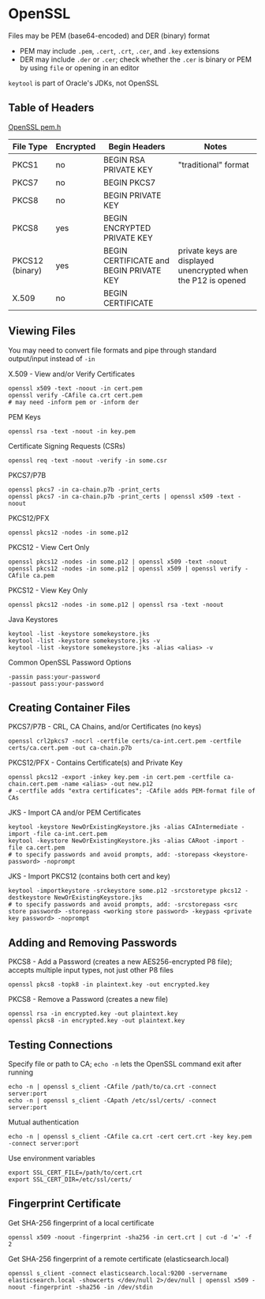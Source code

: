# OpenSSL

Files may be PEM (base64-encoded) and DER (binary) format
- PEM may include `.pem`, `.cert`, `.crt`, `.cer`, and `.key` extensions
- DER may include `.der` or `.cer`; check whether the `.cer` is binary or PEM by using `file` or opening in an editor

`keytool` is part of Oracle's JDKs, not OpenSSL

## Table of Headers

[OpenSSL pem.h](https://github.com/openssl/openssl/blob/master/include/openssl/pem.h)

| File Type | Encrypted | Begin Headers | Notes |
| -- | -- | -- | -- |
| PKCS1 | no | BEGIN RSA PRIVATE KEY | "traditional" format |
| PKCS7 | no | BEGIN PKCS7 ||
| PKCS8 | no | BEGIN PRIVATE KEY ||
| PKCS8 | yes | BEGIN ENCRYPTED PRIVATE KEY ||
| PKCS12 (binary) | yes | BEGIN CERTIFICATE and BEGIN PRIVATE KEY | private keys are displayed unencrypted when the P12 is opened |
| X.509 | no | BEGIN CERTIFICATE ||

## Viewing Files

You may need to convert file formats and pipe through standard output/input instead of `-in`

X.509 - View and/or Verify Certificates

	openssl x509 -text -noout -in cert.pem
	openssl verify -CAfile ca.crt cert.pem
	# may need -inform pem or -inform der

PEM Keys

	openssl rsa -text -noout -in key.pem

Certificate Signing Requests (CSRs)

	openssl req -text -noout -verify -in some.csr

PKCS7/P7B

	openssl pkcs7 -in ca-chain.p7b -print_certs
	openssl pkcs7 -in ca-chain.p7b -print_certs | openssl x509 -text -noout

PKCS12/PFX

	openssl pkcs12 -nodes -in some.p12

PKCS12 - View Cert Only

	openssl pkcs12 -nodes -in some.p12 | openssl x509 -text -noout
	openssl pkcs12 -nodes -in some.p12 | openssl x509 | openssl verify -CAfile ca.pem

PKCS12 - View Key Only

	openssl pkcs12 -nodes -in some.p12 | openssl rsa -text -noout

Java Keystores

	keytool -list -keystore somekeystore.jks
	keytool -list -keystore somekeystore.jks -v
	keytool -list -keystore somekeystore.jks -alias <alias> -v

Common OpenSSL Password Options

	-passin pass:your-password
	-passout pass:your-password

## Creating Container Files

PKCS7/P7B - CRL, CA Chains, and/or Certificates (no keys)

	openssl crl2pkcs7 -nocrl -certfile certs/ca-int.cert.pem -certfile certs/ca.cert.pem -out ca-chain.p7b

PKCS12/PFX - Contains Certificate(s) and Private Key

	openssl pkcs12 -export -inkey key.pem -in cert.pem -certfile ca-chain.cert.pem -name <alias> -out new.p12
	# -certfile adds "extra certificates"; -CAfile adds PEM-format file of CAs

JKS - Import CA and/or PEM Certificates

	keytool -keystore NewOrExistingKeystore.jks -alias CAIntermediate -import -file ca-int.cert.pem
	keytool -keystore NewOrExistingKeystore.jks -alias CARoot -import -file ca.cert.pem
	# to specify passwords and avoid prompts, add: -storepass <keystore-password> -noprompt

JKS - Import PKCS12 (contains both cert and key)

	keytool -importkeystore -srckeystore some.p12 -srcstoretype pkcs12 -destkeystore NewOrExistingKeystore.jks
	# to specify passwords and avoid prompts, add: -srcstorepass <src store password> -storepass <working store password> -keypass <private key password> -noprompt

## Adding and Removing Passwords

PKCS8 - Add a Password (creates a new AES256-encrypted P8 file); accepts multiple input types, not just other P8 files

	openssl pkcs8 -topk8 -in plaintext.key -out encrypted.key

PKCS8 - Remove a Password (creates a new file)

	openssl rsa -in encrypted.key -out plaintext.key
	openssl pkcs8 -in encrypted.key -out plaintext.key

## Testing Connections

Specify file or path to CA; `echo -n` lets the OpenSSL command exit after running

	echo -n | openssl s_client -CAfile /path/to/ca.crt -connect server:port
	echo -n | openssl s_client -CApath /etc/ssl/certs/ -connect server:port

Mutual authentication

	echo -n | openssl s_client -CAfile ca.crt -cert cert.crt -key key.pem -connect server:port

Use environment variables

	export SSL_CERT_FILE=/path/to/cert.crt
	export SSL_CERT_DIR=/etc/ssl/certs/

## Fingerprint Certificate

Get SHA-256 fingerprint of a local certificate

	openssl x509 -noout -fingerprint -sha256 -in cert.crt | cut -d '=' -f 2

Get SHA-256 fingerprint of a remote certificate (elasticsearch.local)

	openssl s_client -connect elasticsearch.local:9200 -servername elasticsearch.local -showcerts </dev/null 2>/dev/null | openssl x509 -noout -fingerprint -sha256 -in /dev/stdin
